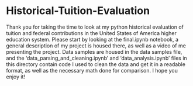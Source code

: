 # Historical-Tuition-Evaluation
Thank you for taking the time to look at my python historical evaluation of tuition and federal contributions in the United States of America higher education system.  Please start by looking at the final.ipynb notebook, a general description of my project is housed there, as well as a video of me presenting the project.  Data samples are housed in the data samples file, and the ‘data_parsing_and_cleaning.ipynb’ and ‘data_analysis.ipynb’ files in this directory contain code I used to clean the data and get it in a readable format, as well as the necessary math done for comparison. I hope you enjoy it!
